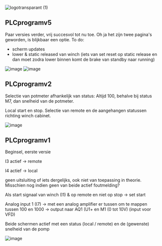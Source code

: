 
![logotransparant (1)](https://github.com/samfleur/EDIC_PLC/assets/54836951/230b4d6a-2375-41c1-9a36-6df19019ba99)

## PLCprogramv5

Paar versies verder, vrij succesvol tot nu toe. Oh ja het zijn twee pagina's geworden, is blijkbaar een optie.
To do:
- scherm updates
- lower & static released van winch (iets van set reset op static release en dan moet zodra lower binnen komt de brake van standby naar running)

![image](https://github.com/samfleur/EDIC_PLC/assets/54836951/4595e80d-a31b-4386-95e4-d43a7556de63)
![image](https://github.com/samfleur/EDIC_PLC/assets/54836951/b7a645b8-f697-4328-8757-c9c9b64ed784)



## PLCprogramv2

Selectie van potmeter afhankelijk van status:
Altijd 100, behalve bij status M7, dan snelheid van de potmeter.

Local start en stop.
Selectie van remote en de aangehangen statussen richting winch cabinet.

![image](https://github.com/samfleur/EDIC_PLC/assets/54836951/e72101d0-76ac-4a8a-8b6c-9fa10695ad0b)

## PLCprogramv1

Beginsel, eerste versie

I3 actief → remote

I4 actief → local

geen uitsluiting of iets dergelijks, ook niet van toepassing in theorie. Misschien nog indien geen van beide actief foutmelding?

Als start signaal van winch (I1) & op remote en niet op stop → set start

Analog input 1 (I7) → met een analog amplifier er tussen om te mappen tussen 100 en 1000 → output naar AQ1 (U1+ en M1 (0 tot 10V) (input voor VFD)

Beide schermen actief met een status (local / remote) en de (gewenste) snelheid van de pomp

![image](https://github.com/samfleur/EDIC_PLC/assets/54836951/ebd99798-918e-41fc-b873-9251d1de49f0)

